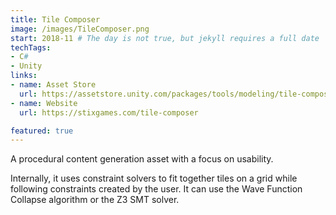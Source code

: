 ```yaml
---
title: Tile Composer
image: /images/TileComposer.png
start: 2018-11 # The day is not true, but jekyll requires a full date
techTags:
- C#
- Unity
links:
- name: Asset Store
  url: https://assetstore.unity.com/packages/tools/modeling/tile-composer-163864?aid=1011l9eTK
- name: Website
  url: https://stixgames.com/tile-composer

featured: true
---
```


A procedural content generation asset with a focus on usability. 

Internally, it uses constraint solvers to fit together tiles on a grid while following constraints created by the user.
It can use the Wave Function Collapse algorithm or the Z3 SMT solver.

<!--more-->